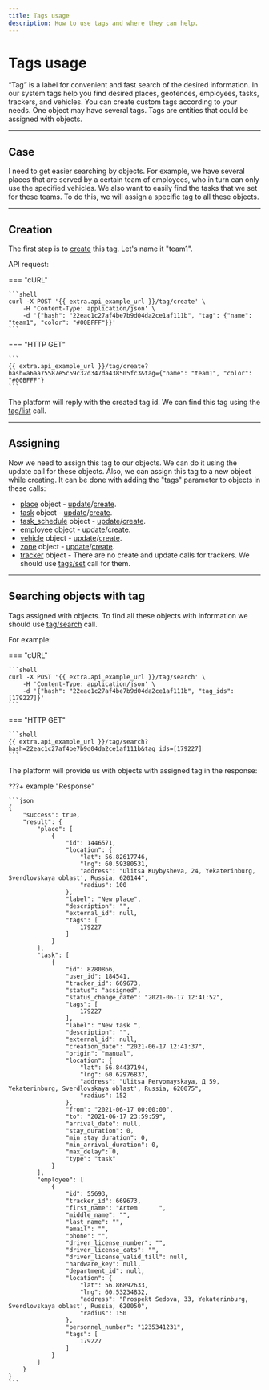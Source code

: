 ```yaml
---
title: Tags usage
description: How to use tags and where they can help.
---
```


# Tags usage

“Tag” is a label for convenient and fast search of the desired information. In our system tags help you find desired
places, geofences, employees, tasks, trackers, and vehicles. You can create custom tags according to your needs. One 
object may have several tags. Tags are entities that could be assigned with objects.

***

## Case

I need to get easier searching by objects. For example, we have several places that are served by a certain team of 
employees, who in turn can only use the specified vehicles. We also want to easily find the tasks that we set for these teams.
To do this, we will assign a specific tag to all these objects.

***

## Creation

The first step is to [create](../resources/commons/tag/index.md#create) this tag. Let's name it "team1".

API request:

=== "cURL"

    ```shell
    curl -X POST '{{ extra.api_example_url }}/tag/create' \
        -H 'Content-Type: application/json' \
        -d '{"hash": "22eac1c27af4be7b9d04da2ce1af111b", "tag": {"name": "team1", "color": "#00BFFF"}}'
    ```

=== "HTTP GET"

    ```
    {{ extra.api_example_url }}/tag/create?hash=a6aa75587e5c59c32d347da438505fc3&tag={"name": "team1", "color": "#00BFFF"}
    ```

The platform will reply with the created tag id. We can find this tag using the [tag/list](../resources/commons/tag/index.md#list)
call.

***

## Assigning

Now we need to assign this tag to our objects. We can do it using the update call for these objects. Also, we can assign
this tag to a new object while creating. It can be done with adding the "tags" parameter to objects in these calls:

* [place](../resources/field_service/place/index.md#place-object) object - [update](../resources/field_service/place/index.md#update)/[create](../resources/field_service/place/index.md#create). 
* [task](../resources/field_service/task/index.md#task-object) object - [update](../resources/field_service/task/index.md#update)/[create](../resources/field_service/task/index.md#create).
* [task_schedule](../resources/field_service/task/schedule/index.md#task-schedule-entry-object) object - [update](../resources/field_service/task/schedule/index.md#update)/[create](../resources/field_service/task/schedule/index.md#create).
* [employee](../resources/field_service/employee/index.md#employee-object) object - [update](../resources/field_service/employee/index.md#update)/[create](../resources/field_service/employee/index.md#create).
* [vehicle](../resources/fleet/vehicle/index.md#vehicle-object) object - [update](../resources/fleet/vehicle/index.md#update)/[create](../resources/fleet/vehicle/index.md#create).
* [zone](../resources/tracking/zone/index.md#entity-description) object - [update](../resources/tracking/zone/index.md#update)/[create](../resources/tracking/zone/index.md#create).
* [tracker](../resources/tracking/tracker/index.md#tracker-object-structure) object - There are no create and update calls for trackers. We should use [tags/set](../resources/tracking/tracker/index.md#tagsset) call for them.

***

## Searching objects with tag

Tags assigned with objects. To find all these objects with information we should use [tag/search](../resources/commons/tag/index.md#search)
call.

For example:

=== "cURL"

    ```shell
    curl -X POST '{{ extra.api_example_url }}/tag/search' \
        -H 'Content-Type: application/json' \
        -d '{"hash": "22eac1c27af4be7b9d04da2ce1af111b", "tag_ids": [179227]}'
    ```

=== "HTTP GET"

    ```shell
    {{ extra.api_example_url }}/tag/search?hash=22eac1c27af4be7b9d04da2ce1af111b&tag_ids=[179227]
    ```

The platform will provide us with objects with assigned tag in the response:

???+ example "Response"

    ```json
    {
        "success": true,
        "result": {
            "place": [
                {
                    "id": 1446571,
                    "location": {
                        "lat": 56.82617746,
                        "lng": 60.59380531,
                        "address": "Ulitsa Kuybysheva, 24, Yekaterinburg, Sverdlovskaya oblast', Russia, 620144",
                        "radius": 100
                    },
                    "label": "New place",
                    "description": "",
                    "external_id": null,
                    "tags": [
                        179227
                    ]
                }
            ],
            "task": [
                {
                    "id": 8280866,
                    "user_id": 184541,
                    "tracker_id": 669673,
                    "status": "assigned",
                    "status_change_date": "2021-06-17 12:41:52",
                    "tags": [
                        179227
                    ],
                    "label": "New task ",
                    "description": "",
                    "external_id": null,
                    "creation_date": "2021-06-17 12:41:37",
                    "origin": "manual",
                    "location": {
                        "lat": 56.84437194,
                        "lng": 60.62976837,
                        "address": "Ulitsa Pervomayskaya, Д 59, Yekaterinburg, Sverdlovskaya oblast', Russia, 620075",
                        "radius": 152
                    },
                    "from": "2021-06-17 00:00:00",
                    "to": "2021-06-17 23:59:59",
                    "arrival_date": null,
                    "stay_duration": 0,
                    "min_stay_duration": 0,
                    "min_arrival_duration": 0,
                    "max_delay": 0,
                    "type": "task"
                }
            ],
            "employee": [
                {
                    "id": 55693,
                    "tracker_id": 669673,
                    "first_name": "Artem      ",
                    "middle_name": "",
                    "last_name": "",
                    "email": "",
                    "phone": "",
                    "driver_license_number": "",
                    "driver_license_cats": "",
                    "driver_license_valid_till": null,
                    "hardware_key": null,
                    "department_id": null,
                    "location": {
                        "lat": 56.86892633,
                        "lng": 60.53234832,
                        "address": "Prospekt Sedova, 33, Yekaterinburg, Sverdlovskaya oblast', Russia, 620050",
                        "radius": 150
                    },
                    "personnel_number": "1235341231",
                    "tags": [
                        179227
                    ]
                }
            ]
        }
    }
    ```
